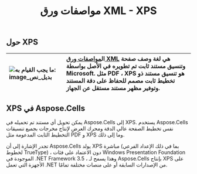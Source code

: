 ﻿---
title: مواصفات ورق XML - XPS
type: docs
weight: 30
url: /ar/net/xml-paper-specification-xps/
---
## **حول XPS**

|![ما يجب القيام به: image_بديل_نص](xml-paper-specification-xps_1.png)| ال[مواصفات ورق XML](https://en.wikipedia.org/wiki/XML_Paper_Specification) هي لغة وصف صفحة وتنسيق مستند ثابت تم تطويره في الأصل بواسطة Microsoft. مثل PDF ، XPS هو تنسيق مستند ذو تخطيط ثابت مصمم للحفاظ على دقة المستند وتوفير مظهر مستند مستقل عن الجهاز.|
|:- |:- |
## **XPS في Aspose.Cells**
يمكن تحويل أي مستند تم تحميله في Aspose.Cells إلى XPS. يستخدم Aspose.Cells نفس تخطيط الصفحة عالي الدقة ومحرك العرض لإنتاج مخرجات بجميع تنسيقات التخطيط الثابت المدعومة مثل PDF و XPS وما إلى ذلك.

تجدر الإشارة إلى أن Aspose.Cells يولد XPS مباشرة (بما في ذلك الإعداد الفرعي لخطوط TrueType) ، دون الاعتماد على فئات Windows Presentation Foundation الموجودة في .NET Framework 3.5 ، وهذا يسمح لـ Aspose.Cells بإنتاج XPS على الأجهزة التي تعمل .NET من الإصدارات السابقة أو على منصات مختلفة تمامًا.
